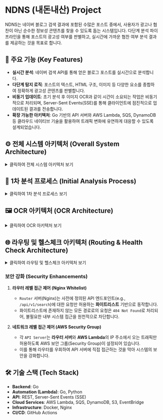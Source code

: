 # NDNS (내돈내산) Project

NDNS는 네이버 블로그 검색 결과에 포함된 수많은 포스트 중에서, 사용자가 광고나 협찬이 아닌 순수한 정보성 콘텐츠를 찾을 수 있도록 돕는 시스템입니다. 다단계 분석 파이프라인을 통해 포스트의 광고성 여부를 판별하고, 실시간에 가까운 협찬 여부 분석 결과를 제공하는 것을 목표로 합니다.

## 🚀 주요 기능 (Key Features)

-   **실시간 분석**: 네이버 검색 API를 통해 얻은 블로그 포스트를 실시간으로 분석합니다.
-   **다단계 탐지 로직**: 포스트의 텍스트, HTML 구조, 이미지 등 다양한 요소를 종합하여 정확하게 광고성 콘텐츠를 판별합니다.
-   **비동기 업데이트**: 초기 분석 후 이미지 OCR과 같이 시간이 소요되는 작업은 비동기적으로 처리되며, Server-Sent Events(SSE)를 통해 클라이언트에 점진적으로 업데이트된 결과를 전송합니다.
-   **확장 가능한 아키텍처**: Go 기반의 API 서버와 AWS Lambda, SQS, DynamoDB 등 클라우드 네이티브 기술을 활용하여 트래픽 변화에 유연하게 대응할 수 있도록 설계되었습니다.

## ⚙️ 전체 시스템 아키텍처 (Overall System Architecture)

<details>
<summary>클릭하여 전체 시스템 아키텍처 보기</summary>

```mermaid
sequenceDiagram
    autonumber
    participant 클라이언트
    participant 라우터
    participant API 서버
    participant 네이버 API
    participant DynamoDB
    participant OCR Lambda
    participant SQS

    클라이언트->>라우터: 1. /api/v1/search (검색어)
    라우터->>API 서버: 요청 프록시
    API 서버->>네이버 API: 네이버 검색 API 호출
    네이버 API-->>API 서버: 검색결과 (10개 포스트)

    API 서버->>DynamoDB: 기존 분석 결과 조회
    DynamoDB-->>API 서버: 기존 분석 결과 반환

    note over API 서버: 1차 분석 프로세스 실행 (자세한 내용은 하단 참조)
    API 서버->>SQS: 이미지 OCR 필요 시 SQS에 작업 전송

    API 서버-->>라우터: 1차 분석 결과 (협찬 여부+대기 상태), 헤더: X-SSE-Token, X-Req-Id
    라우터-->>클라이언트: 응답 전송

    클라이언트->>라우터: SSE 연결 요청 (/stream?sseId=ReqId, with SSE-Token)
    note over 클라이언트, 라우터: SSE 연결 완료

    note over SQS, OCR Lambda: 비동기 OCR 프로세스 실행 (자세한 내용은 하단 참조)
    OCR Lambda->>라우터: OCR 분석 결과 전달 (요청 ID 포함)
    라우터->>클라이언트: SSE 메시지 전송 (요청 ID 채널)
```

</details>

## 🔬 1차 분석 프로세스 (Initial Analysis Process)

<details>
<summary>클릭하여 1차 분석 프로세스 보기</summary>

```mermaid
graph TD
    A[시작: 새 포스트 분석] --> B{설명 확인};
    B -- "협찬 문구 발견" --> C[협찬으로 표시];
    B -- "협찬 문구 없음" --> D[포스트 본문 전체 크롤링];
    D --> E{작성일 >= 2025년?};
    E -- "예" --> F[첫 문단 분석];
    E -- "아니오" --> G[첫 문단 + 마지막 문단 분석];
    F --> H{협찬 문구 발견?};
    G --> H;
    H -- "예" --> C;
    H -- "아니오" --> I[이미지 도메인 분석];
    I -- "협찬 도메인 발견" --> C;
    I -- "협찬 도메인 없음" --> J[비동기 OCR 대기열에 추가];
    J --> K[분석 대기로 표시];
```

</details>

## 🖼️ OCR 아키텍처 (OCR Architecture)

<details>
<summary>클릭하여 OCR 아키텍처 보기</summary>

```mermaid
graph TD
    subgraph "OCR 처리"
        A[SQS] -- "OCR 작업 수신" --> B(OCR Lambda - Go);
        B -- "Tesseract 데이터 가져오기" --> S3[(S3 버킷)];
        B -- "이미지 URL 로드" --> Image[이미지];
        Image --> Size_Check{이미지 크기 확인};
        Size_Check -- "임계값 초과" --> Resize[이미지 리사이징];
        Size_Check -- "임계값 이하" --> Perform_OCR[OCR 수행];
        Resize --> Perform_OCR;
        Perform_OCR -- "OCR 결과" --> B;
        B -- "POST /api/v1/search/analyze/cycle" --> 라우터;
        라우터 -- "API 서버로 프록시" --> API_서버[API 서버];
    end
```

</details>

## 🌐 라우팅 및 헬스체크 아키텍처 (Routing & Health Check Architecture)

<details>
<summary>클릭하여 라우팅 및 헬스체크 아키텍처 보기</summary>

```mermaid
graph TD
    subgraph "사용자 요청 처리"
        클라이언트 -- "API 요청" --> 라우터;
        라우터 -- "화이트리스트 확인" --> 라우터_결정{요청 허용?};
        라우터_결정 -- "예" --> 프록시;
        라우터_결정 -- "아니오 (허용 목록에 없음)" --> 요청_거부[/"404 Not Found"/];
        subgraph "VPC"
            subgraph "API 서버 보안 그룹 (라우터 & Lambda만 허용)"
                direction LR
                API_서버_1[API 서버 1];
                API_서버_2[API 서버 2];
                API_서버_N[API 서버 N];
            end
        end
        프록시 -- "최적 서버로 프록시" --> API_서버_2;
    end

    subgraph "주기적인 메트릭 수집 (1분마다)"
        EventBridge[AWS EventBridge] -- "트리거" --> 메트릭_Lambda(메트릭 Lambda - Python);
        메트릭_Lambda -- "GET /metrics" --> API_서버_1;
        메트릭_Lambda -- "GET /metrics" --> API_서버_2;
        메트릭_Lambda -- "GET /metrics" --> API_서버_N;
        API_서버_1 --> 메트릭_Lambda;
        API_서버_2 --> 메트릭_Lambda;
        API_서버_N --> 메트릭_Lambda;
        메트릭_Lambda -- "메트릭 전송" --> 프로메테우스_서버[프로메테우스 서버];
        메트릭_Lambda -- "서버 상태 업데이트" --> 라우터;
    end

    style 라우터 fill:#f9f,stroke:#333,stroke-width:2px
```

</details>

### 보안 강화 (Security Enhancements)

1.  **라우터 레벨 접근 제어 (Nginx Whitelist)**
    *   `Router` 서버(Nginx)는 사전에 정의된 API 엔드포인트(e.g., `/api/v1/search`)에 대한 요청만 허용하는 **화이트리스트** 기반으로 동작합니다.
    *   화이트리스트에 존재하지 않는 모든 경로로의 요청은 `404 Not Found`로 처리되어, 불필요한 내부 시스템 접근을 원천적으로 차단합니다.

2.  **네트워크 레벨 접근 제어 (AWS Security Group)**
    *   각 `API Server`는 **라우터 서버**와 **AWS Lambda**의 IP 주소에서 오는 트래픽만 허용하도록 AWS 보안 그룹(Security Group)이 설정되어 있습니다.
    *   이를 통해 라우터를 우회하여 API 서버에 직접 접근하는 것을 막아 시스템의 보안을 강화합니다.

## 🛠️ 기술 스택 (Tech Stack)

-   **Backend**: Go
-   **Automation (Lambda)**: Go, Python
-   **API**: REST, Server-Sent Events (SSE)
-   **Cloud Services**: AWS Lambda, SQS, DynamoDB, S3, EventBridge
-   **Infrastructure**: Docker, Nginx
-   **CI/CD**: GitHub Actions
